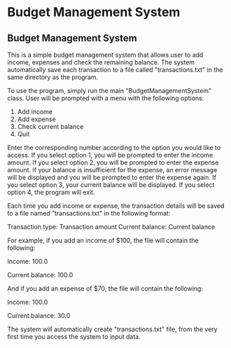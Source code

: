 # Budget Management System
## Budget Management System

This is a simple budget management system that allows user to add income, expenses and check the remaining balance. The system automatically save each transaction to a file called "transactions.txt" in the same directory as the program.

To use the program, simply run the main "BudgetManagementSystem" class. User will be prompted with a menu with the following options:

1. Add income
2. Add expense
3. Check current balance
4. Quit

Enter the corresponding number according to the option you would like to access. If you select option 1, you will be prompted to enter the income amount. If you select option 2, you will be prompted to enter the expense amount. If your balance is insufficient for the expense, an error message will be displayed and you will be prompted to enter the expense again. If you select option 3, your current balance will be displayed. If you select option 4, the program will exit.

Each time you add income or expense, the transaction details will be saved to a file named "transactions.txt" in the following format:

Transaction type: Transaction amount
Current balance: Current balance

For example, if you add an income of $100, the file will contain the following:

Income: 100.0

Current balance: 100.0

And if you add an expense of $70, the file will contain the following:

Income: 100.0

Current balance: 30.0


The system will automatically create "transactions.txt" file, from the very first time you access the system to input data.

